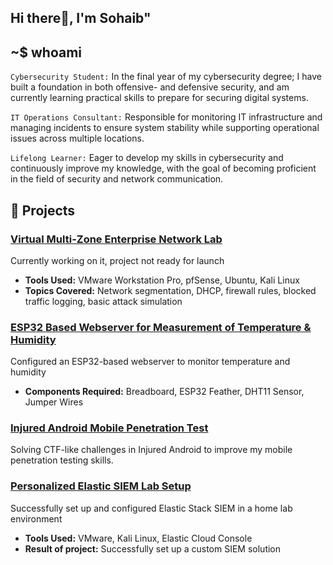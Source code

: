 ## Hi there👋, I'm Sohaib"


 ## ~$ whoami
 `Cybersecurity Student:` In the final year of my cybersecurity degree; I have built a foundation in both offensive- and defensive security, and am currently learning practical skills to prepare for securing digital systems.
 
 `IT Operations Consultant:` Responsible for monitoring IT infrastructure and managing incidents to ensure system stability while supporting operational issues across multiple locations.
 
 `Lifelong Learner:` Eager to develop my skills in cybersecurity and continuously improve my knowledge, with the goal of becoming proficient in the field of security and network communication.

## 🚀 Projects
### [Virtual Multi-Zone Enterprise Network Lab](https://github.com/sohaib2011/network-secure-lab)
Currently working on it, project not ready for launch
- **Tools Used:** VMware Workstation Pro, pfSense, Ubuntu, Kali Linux
- **Topics Covered:** Network segmentation, DHCP, firewall rules, blocked traffic logging, basic attack simulation
<!-- Built a functional virtual network with a routed firewall (pfSense), segmented zones (LAN, DMZ, WAN), and simulated attack detection through firewall logging and analysis. -->

### [ESP32 Based Webserver for Measurement of Temperature & Humidity](https://github.com/sohaib2011/DHTT11_Project)
Configured an ESP32-based webserver to monitor temperature and humidity
- **Components Required:** Breadboard, ESP32 Feather, DHT11 Sensor, Jumper Wires

### [Injured Android Mobile Penetration Test](https://github.com/sohaib2011/injuredandroid-testing)
Solving CTF-like challenges in Injured Android to improve my mobile penetration testing skills.


### [Personalized Elastic SIEM Lab Setup](https://github.com/sohaib2011/SIEM-Home_Lab)
Successfully set up and configured Elastic Stack SIEM in a home lab environment
- **Tools Used:** VMware, Kali Linux, Elastic Cloud Console
- **Result of project:** Successfully set up a custom SIEM solution

